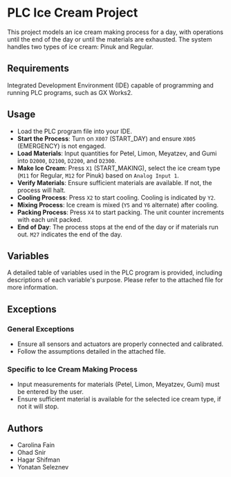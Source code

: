 # PLC Ice Cream Project

This project models an ice cream making process for a day, with operations until the end of the day or until the materials are exhausted. The system handles two types of ice cream: Pinuk and Regular.

## Requirements
Integrated Development Environment (IDE) capable of programming and running PLC programs, such as GX Works2.

## Usage
* Load the PLC program file into your IDE.
* **Start the Process**: Turn on `X007` (START_DAY) and ensure `X005` (EMERGENCY) is not engaged.
* **Load Materials**: Input quantities for Petel, Limon, Meyatzev, and Gumi into `D2000`, `D2100`, `D2200`, and `D2300`.
* **Make Ice Cream**: Press `X1` (START_MAKING), select the ice cream type (`M11` for Regular, `M12` for Pinuk) based on `Analog Input 1`.
* **Verify Materials**: Ensure sufficient materials are available. If not, the process will halt.
* **Cooling Process**: Press `X2` to start cooling. Cooling is indicated by `Y2`.
* **Mixing Process**: Ice cream is mixed (`Y5` and `Y6` alternate) after cooling.
* **Packing Process**: Press `X4` to start packing. The unit counter increments with each unit packed.
* **End of Day**: The process stops at the end of the day or if materials run out. `M27` indicates the end of the day.

## Variables
A detailed table of variables used in the PLC program is provided, including descriptions of each variable's purpose. Please refer to the attached file for more information.

## Exceptions
### General Exceptions
* Ensure all sensors and actuators are properly connected and calibrated.
* Follow the assumptions detailed in the attached file.

### Specific to Ice Cream Making Process
* Input measurements for materials (Petel, Limon, Meyatzev, Gumi) must be entered by the user.
* Ensure sufficient material is available for the selected ice cream type, if not it will stop.

## Authors
* Carolina Fain
* Ohad Snir
* Hagar Shifman
* Yonatan Seleznev
